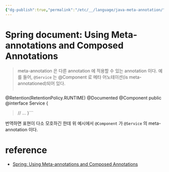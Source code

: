 ```yaml
---
{"dg-publish":true,"permalink":"/etc/__/language/java-meta-annotation/"}
---
```



# Spring document: Using Meta-annotations and Composed Annotations

> meta-annotation 은 다른 annotation 에 적용할 수 있는 annotation 이다. 예를 들어, `@Service` 는 @Component 로 메타 어노테이션(is meta-annotationed)되어 있다.
> ```@Target(ElementType.TYPE)
@Retention(RetentionPolicy.RUNTIME)
@Documented
@Component
public @interface Service {
> // ...
}```

번역하면 표현이 다소 모호하긴 한데 위 예시에서 `@Component` 가 `@Service` 의 meta-annotation 이다.

# reference
- [Spring: Using Meta-annotations and Composed Annotations](https://docs.spring.io/spring-framework/reference/core/beans/classpath-scanning.html#beans-meta-annotations)